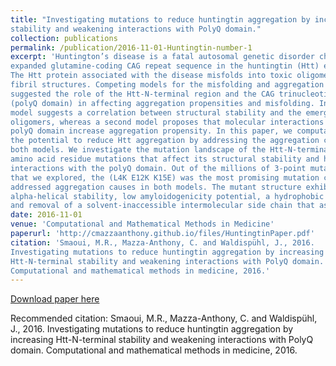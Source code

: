 ```yaml
---
title: "Investigating mutations to reduce huntingtin aggregation by increasing Htt-N-terminal 
stability and weakening interactions with PolyQ domain."
collection: publications
permalink: /publication/2016-11-01-Huntingtin-number-1
excerpt: 'Huntington’s disease is a fatal autosomal genetic disorder characterized by an 
expanded glutamine-coding CAG repeat sequence in the huntingtin (Htt) exon 1 gene. 
The Htt protein associated with the disease misfolds into toxic oligomers and aggregate 
fibril structures. Competing models for the misfolding and aggregation phenomena have 
suggested the role of the Htt-N-terminal region and the CAG trinucleotide repeats 
(polyQ domain) in affecting aggregation propensities and misfolding. In particular, one 
model suggests a correlation between structural stability and the emergence of toxic 
oligomers, whereas a second model proposes that molecular interactions with the extended 
polyQ domain increase aggregation propensity. In this paper, we computationally explore 
the potential to reduce Htt aggregation by addressing the aggregation causes outlined in 
both models. We investigate the mutation landscape of the Htt-N-terminal region and explore 
amino acid residue mutations that affect its structural stability and hydrophobic 
interactions with the polyQ domain. Out of the millions of 3-point mutation combinations 
that we explored, the (L4K E12K K15E) was the most promising mutation combination that 
addressed aggregation causes in both models. The mutant structure exhibited extreme 
alpha-helical stability, low amyloidogenicity potential, a hydrophobic residue replacement, 
and removal of a solvent-inaccessible intermolecular side chain that assists oligomerization.'
date: 2016-11-01
venue: 'Computational and Mathematical Methods in Medicine'
paperurl: 'http://cmazzaanthony.github.io/files/HuntingtinPaper.pdf'
citation: 'Smaoui, M.R., Mazza-Anthony, C. and Waldispühl, J., 2016. 
Investigating mutations to reduce huntingtin aggregation by increasing 
Htt-N-terminal stability and weakening interactions with PolyQ domain. 
Computational and mathematical methods in medicine, 2016.'
---
```


[Download paper here](http://cmazzaanthony.github.io/files/HuntingtinPaper.pdf)

Recommended citation: Smaoui, M.R., Mazza-Anthony, C. and Waldispühl, J., 2016. 
                      Investigating mutations to reduce huntingtin aggregation by increasing 
                      Htt-N-terminal stability and weakening interactions with PolyQ domain. 
                      Computational and mathematical methods in medicine, 2016.